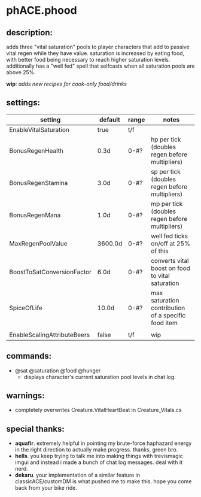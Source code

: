 ﻿# phACE.phood

## description:
adds three "vital saturation" pools to player characters that add to passive vital regen while they have value. 
saturation is increased by eating food, with better food being necessary to reach higher saturation levels. 
additionally has a "well fed" spell that selfcasts when all saturation pools are above 25%.

**wip**: *adds new recipes for cook-only food/drinks*

## settings:
|setting                        |default    |range  |   notes
|-------------------------------|-----------|-------|--------
|EnableVitalSaturation          |true       |t/f    |
|BonusRegenHealth               |0.3d       |0-#?   |hp per tick (doubles regen before multipliers)
|BonusRegenStamina              |3.0d       |0-#?   |sp per tick (doubles regen before multipliers)
|BonusRegenMana                 |1.0d       |0-#?   |mp per tick (doubles regen before multipliers)
|MaxRegenPoolValue              |3600.0d    |0-#?   |well fed ticks on/off at 25% of this
|BoostToSatConversionFactor     |6.0d       |0-#?   |converts vital boost on food to vital saturation
|SpiceOfLife                    |10.0d      |0-#?   |max saturation contribution of a specific food item
|                               |           |       |
|EnableScalingAttributeBeers    |false      |t/f    |wip

## commands:
- @sat @saturation @food @hunger
	- displays character's current saturation pool levels in chat log.

## warnings:
- completely overwrites Creature.VitalHeartBeat in Creature_Vitals.cs

## special thanks:
- **aquafir**. extremely helpful in pointing my brute-force haphazard energy in the right direction to actually make progress. thanks, green bro.
- **hells**. you keep trying to talk me into making things with trevismagic imgui and instead i made a bunch of chat log messages. deal with it nerd.
- **dekaru**. your implementation of a similar feature in classicACE/customDM is what pushed me to make this. hope you come back from your bike ride.
